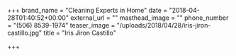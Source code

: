 +++
brand_name = "Cleaning Experts in Home"
date = "2018-04-28T01:40:52+00:00"
external_url = ""
masthead_image = ""
phone_number = "(506) 8539-1974"
teaser_image = "/uploads/2018/04/28/iris-jiron-castillo.jpg"
title = "Iris Jiron Castillo"

+++
